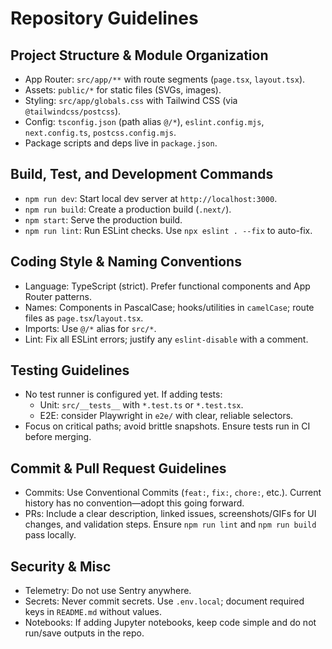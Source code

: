 # Repository Guidelines

## Project Structure & Module Organization
- App Router: `src/app/**` with route segments (`page.tsx`, `layout.tsx`).
- Assets: `public/*` for static files (SVGs, images).
- Styling: `src/app/globals.css` with Tailwind CSS (via `@tailwindcss/postcss`).
- Config: `tsconfig.json` (path alias `@/*`), `eslint.config.mjs`, `next.config.ts`, `postcss.config.mjs`.
- Package scripts and deps live in `package.json`.

## Build, Test, and Development Commands
- `npm run dev`: Start local dev server at `http://localhost:3000`.
- `npm run build`: Create a production build (`.next/`).
- `npm start`: Serve the production build.
- `npm run lint`: Run ESLint checks. Use `npx eslint . --fix` to auto-fix.

## Coding Style & Naming Conventions
- Language: TypeScript (strict). Prefer functional components and App Router patterns.
- Names: Components in PascalCase; hooks/utilities in `camelCase`; route files as `page.tsx`/`layout.tsx`.
- Imports: Use `@/*` alias for `src/*`.
- Lint: Fix all ESLint errors; justify any `eslint-disable` with a comment.

## Testing Guidelines
- No test runner is configured yet. If adding tests:
  - Unit: `src/__tests__` with `*.test.ts` or `*.test.tsx`.
  - E2E: consider Playwright in `e2e/` with clear, reliable selectors.
- Focus on critical paths; avoid brittle snapshots. Ensure tests run in CI before merging.

## Commit & Pull Request Guidelines
- Commits: Use Conventional Commits (`feat:`, `fix:`, `chore:`, etc.). Current history has no convention—adopt this going forward.
- PRs: Include a clear description, linked issues, screenshots/GIFs for UI changes, and validation steps. Ensure `npm run lint` and `npm run build` pass locally.

## Security & Misc
- Telemetry: Do not use Sentry anywhere.
- Secrets: Never commit secrets. Use `.env.local`; document required keys in `README.md` without values.
- Notebooks: If adding Jupyter notebooks, keep code simple and do not run/save outputs in the repo.
